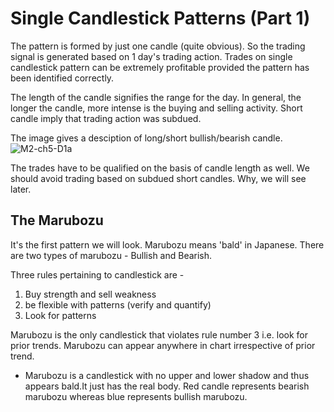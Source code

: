 # Single Candlestick Patterns (Part 1)

The pattern is formed by just one candle (quite obvious). So the trading signal is generated based on 1 day's trading action. Trades on single candlestick pattern can be extremely profitable provided the pattern has been identified correctly.

The length of the candle signifies the range for the day. In general, the longer the candle, more intense is the buying and selling activity. Short candle imply that trading action was subdued.

The image gives a desciption of long/short bullish/bearish candle.
![M2-ch5-D1a](https://user-images.githubusercontent.com/62146744/81472756-b82bc200-9217-11ea-8bf4-ac91801c246b.jpg)

The trades have to be qualified on the basis of candle length as well. We should avoid trading based on subdued short candles. Why, we will see later.

## The Marubozu

It's the first pattern we will look. Marubozu means 'bald' in Japanese. There are two types of marubozu - Bullish and Bearish.

Three rules pertaining to candlestick are - 
1. Buy strength and sell weakness
2. be flexible with patterns (verify and quantify)
3. Look for patterns

Marubozu is the only candlestick that violates rule number 3 i.e. look for prior trends. Marubozu can appear anywhere in chart irrespective of prior trend.

* Marubozu is a candlestick with no upper and lower shadow and thus appears bald.It just has the real body. Red candle represents bearish marubozu whereas blue represents bullish marubozu.





